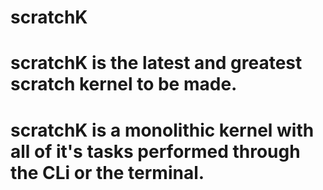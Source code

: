 # scratchK
# scratchK is the latest and greatest scratch kernel to be made.
# scratchK is a monolithic kernel with all of it's tasks performed through the CLi or the terminal. 
